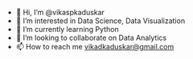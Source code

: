 - 👋 Hi, I’m @vikaspkaduskar
- 👀 I’m interested in Data Science, Data Visualization
- 🌱 I’m currently learning Python
- 💞️ I’m looking to collaborate on Data Analytics
- 📫 How to reach me vikadkaduskar@gmail.com

<!---
vikaspkaduskar/vikaspkaduskar is a ✨ special ✨ repository because its `README.md` (this file) appears on your GitHub profile.
You can click the Preview link to take a look at your changes.
--->
